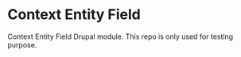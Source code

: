 Context Entity Field
====================

Context Entity Field Drupal module. This repo is only used for testing purpose.
